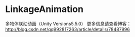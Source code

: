 # LinkageAnimation
多物体联动动画（Unity Versions5.5.0）
更多信息请查看博客：http://blog.csdn.net/qq992817263/article/details/78487996
